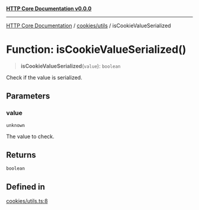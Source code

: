 [**HTTP Core Documentation v0.0.0**](../../../README.md)

***

[HTTP Core Documentation](../../../modules.md) / [cookies/utils](../README.md) / isCookieValueSerialized

# Function: isCookieValueSerialized()

> **isCookieValueSerialized**(`value`): `boolean`

Check if the value is serialized.

## Parameters

### value

`unknown`

The value to check.

## Returns

`boolean`

## Defined in

[cookies/utils.ts:8](https://github.com/stonemjs/http-core/blob/a162480c16327760396238c341daab61793d5440/src/cookies/utils.ts#L8)
